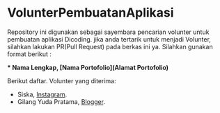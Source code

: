 # VolunterPembuatanAplikasi
Repository ini digunakan sebagai sayembara pencarian volunter untuk pembuatan aplikasi Dicoding. jika anda tertarik untuk menjadi Volunter, silahkan lakukan PR(Pull Request) pada berkas ini ya. Silahkan gunakan format berikut :

**\* Nama Lengkap, [Nama Portofolio](Alamat Portofolio)**

Berikut daftar. Volunter yang diterima:
* Siska, [Instagram](https://instagram.com/siska.ka_?igshid=YmMyMTA2M2Y=).
* Gilang Yuda Pratama, [Blogger](https://garingkomedi.blogspot.com/).
